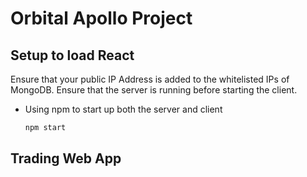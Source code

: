 # Orbital Apollo Project

## Setup to load React

Ensure that your public IP Address is added to the whitelisted IPs of MongoDB. 
Ensure that the server is running before starting the client. 

* Using npm to start up both the server and client
  ```sh
  npm start
  ```

  

## Trading Web App
